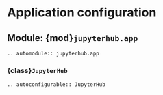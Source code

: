 # Application configuration

## Module: {mod}`jupyterhub.app`

```{eval-rst}
.. automodule:: jupyterhub.app
```

### {class}`JupyterHub`

```{eval-rst}
.. autoconfigurable:: JupyterHub
```
